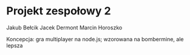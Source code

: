 Projekt zespołowy 2
========

Jakub Bełcik
Jacek Dermont
Marcin Horoszko

Koncepcja: gra multiplayer na node.js; wzorowana na bombermine, ale lepsza
